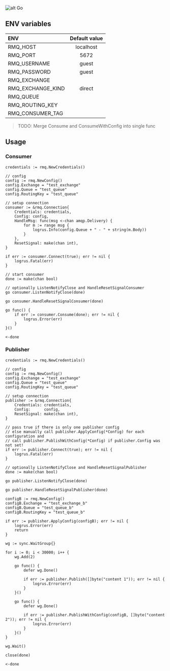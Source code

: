 ![alt Go](https://img.shields.io/github/go-mod/go-version/gobackpack/rmq)

## ENV variables

| ENV                | Default value |
|:-------------------|:-------------:|
| RMQ_HOST           | localhost     |
| RMQ_PORT           | 5672          |
| RMQ_USERNAME       | guest         |
| RMQ_PASSWORD       | guest         |
| RMQ_EXCHANGE       |               |
| RMQ_EXCHANGE_KIND  | direct        |
| RMQ_QUEUE          |               |
| RMQ_ROUTING_KEY    |               |
| RMQ_CONSUMER_TAG   |               |

> TODO: Merge Consume and ConsumeWithConfig into single func

## Usage

### Consumer

```
credentials := rmq.NewCredentials()

// config
config := rmq.NewConfig()
config.Exchange = "test_exchange"
config.Queue = "test_queue"
config.RoutingKey = "test_queue"

// setup connection
consumer := &rmq.Connection{
    Credentials: credentials,
    Config: config,
    HandleMsg: func(msg <-chan amqp.Delivery) {
        for m := range msg {
            logrus.Info(config.Queue + " - " + string(m.Body))
        }
    },
    ResetSignal: make(chan int),
}

if err := consumer.Connect(true); err != nil {
    logrus.Fatal(err)
}

// start consumer
done := make(chan bool)

// optionally ListenNotifyClose and HandleResetSignalConsumer
go consumer.ListenNotifyClose(done)

go consumer.HandleResetSignalConsumer(done)

go func() {
    if err := consumer.Consume(done); err != nil {
        logrus.Error(err)
    }
}()

<-done
```


### Publisher

```
credentials := rmq.NewCredentials()

// config
config := rmq.NewConfig()
config.Exchange = "test_exchange"
config.Queue = "test_queue"
config.RoutingKey = "test_queue"

// setup connection
publisher := &rmq.Connection{
    Credentials: credentials,
    Config:      config,
    ResetSignal: make(chan int),
}

// pass true if there is only one publisher config
// else manually call publisher.ApplyConfig(*Config) for each configuration and
// call publisher.PublishWithConfig(*Config) if publisher.Config was not set!
if err := publisher.Connect(true); err != nil {
    logrus.Fatal(err)
}

// optionally ListenNotifyClose and HandleResetSignalPublisher
done := make(chan bool)

go publisher.ListenNotifyClose(done)

go publisher.HandleResetSignalPublisher(done)

configB := rmq.NewConfig()
configB.Exchange = "test_exchange_b"
configB.Queue = "test_queue_b"
configB.RoutingKey = "test_queue_b"

if err := publisher.ApplyConfig(configB); err != nil {
    logrus.Error(err)
    return
}

wg := sync.WaitGroup{}

for i := 0; i < 30000; i++ {
    wg.Add(2)

    go func() {
        defer wg.Done()

        if err := publisher.Publish([]byte("content 1")); err != nil {
            logrus.Error(err)
        }
    }()

    go func() {
        defer wg.Done()

        if err := publisher.PublishWithConfig(configB, []byte("content 2")); err != nil {
            logrus.Error(err)
        }
    }()
}

wg.Wait()

close(done)

<-done
```
